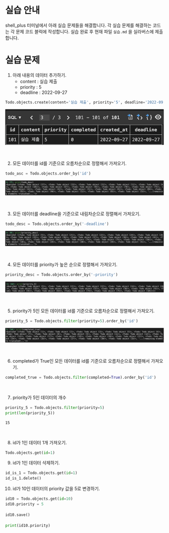 # 실습 안내

shell_plus 터미널에서 아래 실습 문제들을 해결합니다.
각 실습 문제를 해결하는 코드는 각 문제 코드 블럭에 작성합니다.
실습 완료 후 현재 파일 `실습.md` 을 실라버스에 제출합니다.

# 실습 문제

1. 아래 내용의 데이터 추가하기.
   - content : 실습 제출
   - priority : 5
   - deadline : 2022-09-27

```py
Todo.objects.create(content='실습 제출', priority='5', deadline='2022-09-27')
```

![1](README.assets/1.png)

<br>

2. 모든 데이터를 id를 기준으로 오름차순으로 정렬해서 가져오기.

```py
todo_asc = Todo.objects.order_by('id')
```

![2](README.assets/2.png)

<br>

3. 모든 데이터를 deadline을 기준으로 내림차순으로 정렬해서 가져오기.

```py
todo_desc = Todo.objects.order_by('-deadline')
```

![3](README.assets/3.png)

<br>

4. 모든 데이터를 priority가 높은 순으로 정렬해서 가져오기.

```py
priority_desc = Todo.objects.order_by('-priority')
```

![4](README.assets/4.png)

<br>

5. priority가 5인 모든 데이터를 id를 기준으로 오름차순으로 정렬해서 가져오기.

```py
priority_5 = Todo.objects.filter(priority=5).order_by('id')
```

![5](README.assets/5.png)

<br>

6. completed가 True인 모든 데이터를 id를 기준으로 오름차순으로 정렬해서 가져오기.

```py
completed_true = Todo.objects.filter(completed=True).order_by('id')
```

<br>

7. priority가 5인 데이터의 개수

```py
priority_5 = Todo.objects.filter(priority=5)
print(len(priority_5))
```

```
15
```

<br>

8. id가 1인 데이터 1개 가져오기.

```py
Todo.objects.get(id=1)
```

9. id가 1인 데이터 삭제하기.

```py
id_is_1 = Todo.objects.get(id=1)
id_is_1.delete()
```

10. id가 10인 데이터의 priority 값을 5로 변경하기.

```py
id10 = Todo.objects.get(id=10)
id10.priority = 5

id10.save()

print(id10.priority)
```
